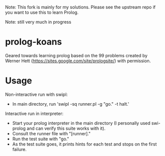 Note: This fork is mainly for my solutions. Please see the upstream repo if you want to use this to learn Prolog.

Note: still very much in progress

prolog-koans
============

Geared towards learning prolog based on the 99 problems created by Werner Hett (https://sites.google.com/site/prologsite/) with permission.


Usage
============

Non-interactive run with swipl:
- In main directory, run 'swipl -sq runner.pl -g "go." -t halt.'

Interactive run in interpreter:
- Start your prolog interpreter in the main directory (I personally used swi-prolog and can verify this suite works with it).
- Consult the runner file with "[runner]."
- Run the test suite with "go."
- As the test suite goes, it prints hints for each test and stops on the first failure.
